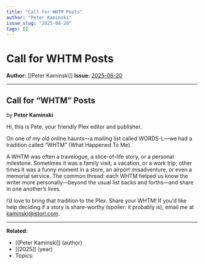 ```yaml
---
title: "Call for WHTM Posts"
author: "Peter Kaminski"
issue_slug: "2025-08-20"
tags: []
---
```


# Call for WHTM Posts

**Author:** [[Peter Kaminski]]
**Issue:** [2025-08-20](https://plex.collectivesensecommons.org/2025-08-20/)

---

## Call for “WHTM” Posts
by **Peter Kaminski**

Hi, this is Pete, your friendly Plex editor and publisher.

On one of my old online haunts—a mailing list called WORDS-L—we had a tradition called “WHTM” (What Happened To Me).

A WHTM was often a travelogue, a slice-of-life story, or a personal milestone. Sometimes it was a family visit, a vacation, or a work trip; other times it was a funny moment in a store, an airport misadventure, or even a memorial service. The common thread: each WHTM helped us know the writer more personally—beyond the usual list backs and forths—and share in one another’s lives.

I’d love to bring that tradition to the Plex. Share your WHTM! If you’d like help deciding if a story is share-worthy (spoiler: it probably is), email me at [kaminski@istori.com](mailto:kaminski@istori.com).

---

**Related:**
- [[Peter Kaminski]] (author)
- [[2025]] (year)
- Topics: 

